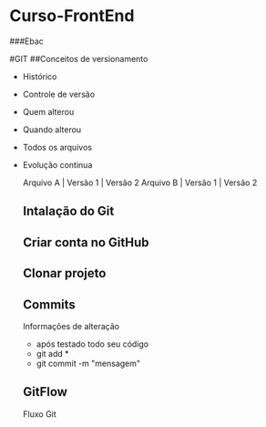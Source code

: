 # Curso-FrontEnd
###Ebac

#GIT
##Conceitos de versionamento
- Histórico
- Controle de versão
- Quem alterou
- Quando alterou
- Todos os arquivos
- Evolução continua

  Arquivo A  | Versão 1 | Versão 2
  Arquivo B  | Versão 1 | Versão 2

  ## Intalação do Git

  ## Criar conta no GitHub

  ## Clonar projeto

  ## Commits
  Informações de alteração
  - após testado todo seu código
  - git add *
  - git commit -m "mensagem"
  
    
  ## GitFlow
  Fluxo Git
